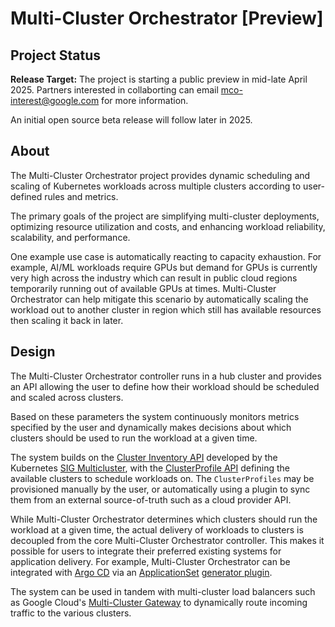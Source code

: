 # Multi-Cluster Orchestrator [Preview]

## Project Status

**Release Target:** The project is starting a public preview in mid-late April
2025. Partners interested in collaborting can email mco-interest@google.com for
more information.

An initial open source beta release will follow later in 2025.

## About

The Multi-Cluster Orchestrator project provides dynamic scheduling and scaling
of Kubernetes workloads across multiple clusters according to user-defined rules
and metrics.

The primary goals of the project are simplifying multi-cluster deployments,
optimizing resource utilization and costs, and enhancing workload reliability,
scalability, and performance.

One example use case is automatically reacting to capacity exhaustion. For
example, AI/ML workloads require GPUs but demand for GPUs is currently very high
across the industry which can result in public cloud regions temporarily running
out of available GPUs at times. Multi-Cluster Orchestrator can help mitigate
this scenario by automatically scaling the workload out to another cluster in
region which still has available resources then scaling it back in later.

## Design

The Multi-Cluster Orchestrator controller runs in a hub cluster and provides an
API allowing the user to define how their workload should be scheduled and
scaled across clusters.

Based on these parameters the system continuously monitors metrics specified by
the user and dynamically makes decisions about which clusters should be used to
run the workload at a given time.

The system builds on the [Cluster Inventory
API](https://github.com/kubernetes-sigs/cluster-inventory-api?tab=readme-ov-file#cluster-inventory-api)
developed by the Kubernetes [SIG
Multicluster](https://multicluster.sigs.k8s.io/), with the [ClusterProfile
API](https://github.com/kubernetes/enhancements/blob/master/keps/sig-multicluster/4322-cluster-inventory/README.md)
defining the available clusters to schedule workloads on. The `ClusterProfiles`
may be provisioned manually by the user, or automatically using a plugin to sync
them from an external source-of-truth such as a cloud provider API.

While Multi-Cluster Orchestrator determines which clusters should run the
workload at a given time, the actual delivery of workloads to clusters is
decoupled from the core Multi-Cluster Orchestrator controller. This makes it
possible for users to integrate their preferred existing systems for application
delivery. For example, Multi-Cluster Orchestrator can be integrated with [Argo
CD](https://argo-cd.readthedocs.io) via an
[ApplicationSet](https://argo-cd.readthedocs.io/en/stable/operator-manual/applicationset/)
[generator
plugin](https://argo-cd.readthedocs.io/en/stable/operator-manual/applicationset/Generators-Plugin/).

The system can be used in tandem with multi-cluster load balancers such as
Google Cloud's [Multi-Cluster
Gateway](https://cloud.google.com/kubernetes-engine/docs/how-to/deploying-multi-cluster-gateways)
to dynamically route incoming traffic to the various clusters.

